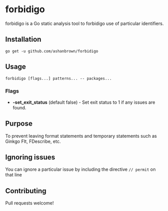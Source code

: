 # forbidigo

forbidigo is a Go static analysis tool to forbidigo use of particular identifiers.

## Installation

    go get -u github.com/ashanbrown/forbidigo

## Usage

    forbidigo [flags...] patterns... -- packages...

### Flags
- **-set_exit_status** (default false) - Set exit status to 1 if any issues are found.

## Purpose

To prevent leaving format statements and temporary statements such as Ginkgo FIt, FDescribe, etc.

## Ignoring issues

You can ignore a particular issue by including the directive `// permit` on that line

## Contributing

Pull requests welcome!
